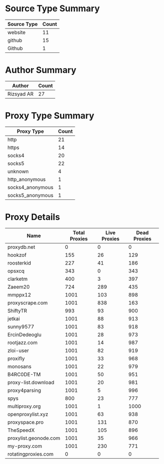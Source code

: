 # Source Type Summary

| Source Type | Count |
|-------------|-------|
| website | 11 |
| github | 15 |
| Github | 1 |


# Author Summary

| Author | Count |
|--------|-------|
| Rizsyad AR | 27 |


# Proxy Type Summary

| Proxy Type | Count |
|------------|-------|
| http | 21 |
| https | 14 |
| socks4 | 20 |
| socks5 | 22 |
| unknown | 4 |
| http_anonymous | 1 |
| socks4_anonymous | 1 |
| socks5_anonymous | 1 |


# Proxy Details

| Name | Total Proxies | Live Proxies | Dead Proxies |
|------|---------------|--------------|---------------|
| proxydb.net | 0 | 0 | 0 |
| hookzof | 155 | 26 | 129 |
| roosterkid | 227 | 41 | 186 |
| opsxcq | 343 | 0 | 343 |
| clarketm | 400 | 3 | 397 |
| Zaeem20 | 724 | 289 | 435 |
| mmppx12 | 1001 | 103 | 898 |
| proxyscrape.com | 1001 | 838 | 163 |
| ShiftyTR | 993 | 93 | 900 |
| jetkai | 1001 | 88 | 913 |
| sunny9577 | 1001 | 83 | 918 |
| ErcinDedeoglu | 1001 | 28 | 973 |
| rootjazz.com | 1001 | 14 | 987 |
| zloi-user | 1001 | 82 | 919 |
| proxifly | 1001 | 33 | 968 |
| monosans | 1001 | 22 | 979 |
| B4RC0DE-TM | 1001 | 50 | 951 |
| proxy-list.download | 1001 | 20 | 981 |
| proxy4parsing | 1001 | 5 | 996 |
| spys | 800 | 23 | 777 |
| multiproxy.org | 1001 | 1 | 1000 |
| openproxylist.xyz | 1001 | 63 | 938 |
| proxyspace.pro | 1001 | 131 | 870 |
| TheSpeedX | 1001 | 105 | 896 |
| proxylist.geonode.com | 1001 | 35 | 966 |
| my-proxy.com | 1001 | 230 | 771 |
| rotatingproxies.com | 0 | 0 | 0 |
